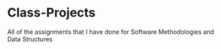 # Class-Projects
All of the assignments that I have done for Software Methodologies and Data Structures
